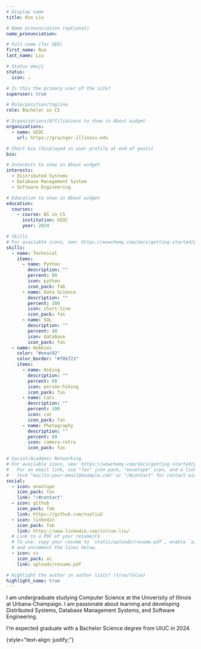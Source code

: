 ```yaml
---
# Display name
title: Ruo Liu

# Name pronunciation (optional)
name_pronunciation:

# Full name (for SEO)
first_name: Ruo
last_name: Liu

# Status emoji
status:
  icon: ☕️

# Is this the primary user of the site?
superuser: true

# Role/position/tagline
role: Bachelor in CS

# Organizations/Affiliations to show in About widget
organizations:
  - name: UIUC
    url: https://grainger.illinois.edu

# Short bio (displayed in user profile at end of posts)
bio:

# Interests to show in About widget
interests:
  - Distributed Systems
  - Database Management System
  - Software Engineering

# Education to show in About widget
education:
  courses:
    - course: BS in CS
      institution: UIUC
      year: 2024

# Skills
# For available icons, see: https://wowchemy.com/docs/getting-started/page-builder/#icons
skills:
  - name: Technical
    items:
      - name: Python
        description: ""
        percent: 80
        icon: python
        icon_pack: fab
      - name: Data Science
        description: ""
        percent: 100
        icon: chart-line
        icon_pack: fas
      - name: SQL
        description: ""
        percent: 40
        icon: database
        icon_pack: fas
  - name: Hobbies
    color: "#eeac02"
    color_border: "#f0bf23"
    items:
      - name: Hiking
        description: ""
        percent: 60
        icon: person-hiking
        icon_pack: fas
      - name: Cats
        description: ""
        percent: 100
        icon: cat
        icon_pack: fas
      - name: Photography
        description: ""
        percent: 80
        icon: camera-retro
        icon_pack: fas

# Social/Academic Networking
# For available icons, see: https://wowchemy.com/docs/getting-started/page-builder/#icons
#   For an email link, use "fas" icon pack, "envelope" icon, and a link in the
#   form "mailto:your-email@example.com" or "/#contact" for contact widget.
social:
  - icon: envelope
    icon_pack: fas
    link: "/#contact"
  - icon: github
    icon_pack: fab
    link: https://github.com/ruoliu2
  - icon: linkedin
    icon_pack: fab
    link: https://www.linkedin.com/in/ruo-liu/
  # Link to a PDF of your resume/CV.
  # To use: copy your resume to `static/uploads/resume.pdf`, enable `ai` icons in `params.yaml`,
  # and uncomment the lines below.
  - icon: cv
    icon_pack: ai
    link: uploads/resume.pdf

# Highlight the author in author lists? (true/false)
highlight_name: true
---
```


I am undergraduate studying Computer Science at the Univerisity of Illinois at Urbana-Champaign. I am passionate about learning and developing Distributed Systems, Database Management Systems, and Software Engineering.

I'm expected graduate with a Bachelor Science degree from UIUC in 2024.

{style="text-align: justify;"}
